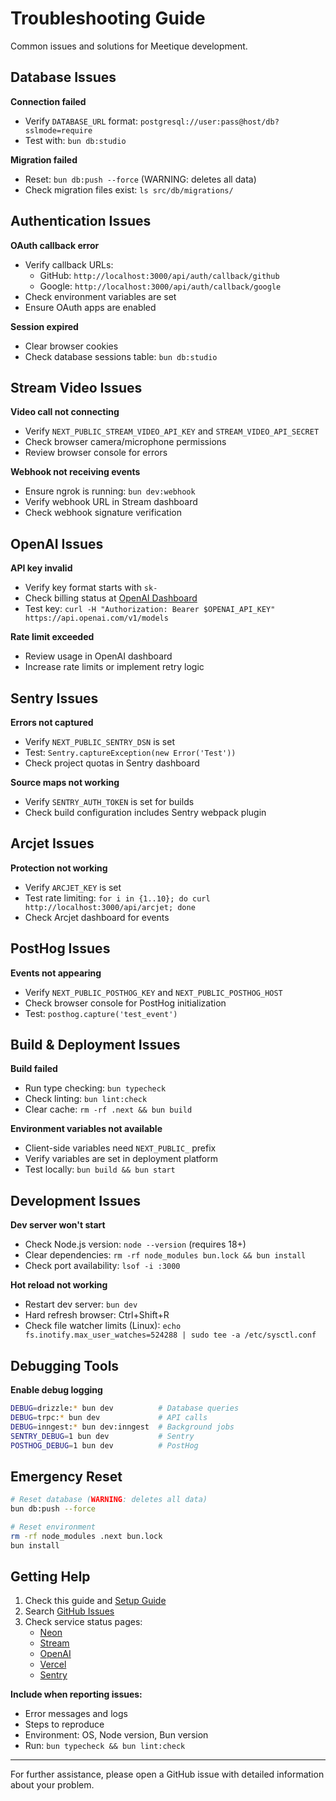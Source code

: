# Troubleshooting Guide

Common issues and solutions for Meetique development.

## Database Issues

**Connection failed**
- Verify `DATABASE_URL` format: `postgresql://user:pass@host/db?sslmode=require`
- Test with: `bun db:studio`

**Migration failed**
- Reset: `bun db:push --force` (WARNING: deletes all data)
- Check migration files exist: `ls src/db/migrations/`

## Authentication Issues

**OAuth callback error**
- Verify callback URLs:
  - GitHub: `http://localhost:3000/api/auth/callback/github`
  - Google: `http://localhost:3000/api/auth/callback/google`
- Check environment variables are set
- Ensure OAuth apps are enabled

**Session expired**
- Clear browser cookies
- Check database sessions table: `bun db:studio`

## Stream Video Issues

**Video call not connecting**
- Verify `NEXT_PUBLIC_STREAM_VIDEO_API_KEY` and `STREAM_VIDEO_API_SECRET`
- Check browser camera/microphone permissions
- Review browser console for errors

**Webhook not receiving events**
- Ensure ngrok is running: `bun dev:webhook`
- Verify webhook URL in Stream dashboard
- Check webhook signature verification

## OpenAI Issues

**API key invalid**
- Verify key format starts with `sk-`
- Check billing status at [OpenAI Dashboard](https://platform.openai.com/)
- Test key: `curl -H "Authorization: Bearer $OPENAI_API_KEY" https://api.openai.com/v1/models`

**Rate limit exceeded**
- Review usage in OpenAI dashboard
- Increase rate limits or implement retry logic

## Sentry Issues

**Errors not captured**
- Verify `NEXT_PUBLIC_SENTRY_DSN` is set
- Test: `Sentry.captureException(new Error('Test'))`
- Check project quotas in Sentry dashboard

**Source maps not working**
- Verify `SENTRY_AUTH_TOKEN` is set for builds
- Check build configuration includes Sentry webpack plugin

## Arcjet Issues

**Protection not working**
- Verify `ARCJET_KEY` is set
- Test rate limiting: `for i in {1..10}; do curl http://localhost:3000/api/arcjet; done`
- Check Arcjet dashboard for events

## PostHog Issues

**Events not appearing**
- Verify `NEXT_PUBLIC_POSTHOG_KEY` and `NEXT_PUBLIC_POSTHOG_HOST`
- Check browser console for PostHog initialization
- Test: `posthog.capture('test_event')`

## Build & Deployment Issues

**Build failed**
- Run type checking: `bun typecheck`
- Check linting: `bun lint:check`
- Clear cache: `rm -rf .next && bun build`

**Environment variables not available**
- Client-side variables need `NEXT_PUBLIC_` prefix
- Verify variables are set in deployment platform
- Test locally: `bun build && bun start`

## Development Issues

**Dev server won't start**
- Check Node.js version: `node --version` (requires 18+)
- Clear dependencies: `rm -rf node_modules bun.lock && bun install`
- Check port availability: `lsof -i :3000`

**Hot reload not working**
- Restart dev server: `bun dev`
- Hard refresh browser: Ctrl+Shift+R
- Check file watcher limits (Linux): `echo fs.inotify.max_user_watches=524288 | sudo tee -a /etc/sysctl.conf`

## Debugging Tools

**Enable debug logging**
```bash
DEBUG=drizzle:* bun dev          # Database queries
DEBUG=trpc:* bun dev             # API calls
DEBUG=inngest:* bun dev:inngest  # Background jobs
SENTRY_DEBUG=1 bun dev           # Sentry
POSTHOG_DEBUG=1 bun dev          # PostHog
```

## Emergency Reset

```bash
# Reset database (WARNING: deletes all data)
bun db:push --force

# Reset environment
rm -rf node_modules .next bun.lock
bun install
```

## Getting Help

1. Check this guide and [Setup Guide](setup.md)
2. Search [GitHub Issues](https://github.com/levinbaenninger/meetique/issues)
3. Check service status pages:
   - [Neon](https://status.neon.tech/)
   - [Stream](https://status.getstream.io/)
   - [OpenAI](https://status.openai.com/)
   - [Vercel](https://vercel-status.com/)
   - [Sentry](https://status.sentry.io/)

**Include when reporting issues:**
- Error messages and logs
- Steps to reproduce
- Environment: OS, Node version, Bun version
- Run: `bun typecheck && bun lint:check`

---

For further assistance, please open a GitHub issue with detailed information about your problem.
